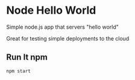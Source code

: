 # Node Hello World

Simple node.js app that servers "hello world"

Great for testing simple deployments to the cloud

## Run It npm  


`npm start`
